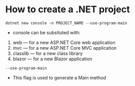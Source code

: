 # How to create a .NET project

`dotnet new console -n PROJECT_NAME --use-program-main`

- console can be subsituted with:
1. web — for a new ASP.NET Core web application
2. mvc — for a new ASP.NET Core MVC application
3. classlib — for a new class library
4. blazor — for a new Blazor application

`--use-program-main`
- This flag is used to generate a Main method
